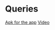 # Queries

[Apk for the app](https://github.com/Anksssssss/Queries/blob/master/apk/app-debug.apk)
[Video](https://github.com/Anksssssss/Queries/blob/master/apk/app-debug.apk)
